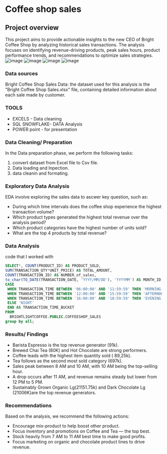 # Coffee shop sales

## Project overview
This project aims to provide actionable insights to the new CEO of Bright Coffee Shop by analyzing historical sales transactions. The analysis focuses on identifying revenue-driving products, peak sales hours, product performance trends, and recommendations to optimize sales strategies.
![image](https://github.com/user-attachments/assets/6dfc2cb6-218b-4254-bd0a-c0e171c8fb6a)
![image](https://github.com/user-attachments/assets/b3f67da8-2568-4858-ab1c-8c6c9eec53c9) 
![image](https://github.com/user-attachments/assets/1f691576-5658-4920-8c79-18f3660dabf2) 
![image](https://github.com/user-attachments/assets/07015f10-9cc3-4b4f-9bd2-456df7c99fb8)







### Data sources
Bright Coffee Shop Sales Data: the dataset used for this analysis is the "Bright Coffee Shop Sales.xlsx" file, containing detailed information about each sale made by customer.

### TOOLS
- EXCELS - Data cleaning
- SQL SNOWFLAKE- DATA Analysis
- POWER point  - for presentation

### Data Cleaning/ Preparation
In the Data preparation phase, we perform the following tasks:
1. convert dataset  from Excel file to Csv file.
2. Data loading and Inpection.
3. data cleanin and formating.
   
### Exploratory Data Analysis
EDA involve exploring the sales data to ascwer key question, such as:

- During which time intervals does the coffee shop experience the highest transaction volume?
- Which product types generated the highest total revenue over the analysis period?
- Which product categories have the highest number of units sold?
- What are the top 4 products by total revenue?

### Data Analysis
code  that I worked with
```sql
SELECT*, COUNT(PRODUCT_ID) AS PRODUCT_SOLD, 
SUM(TRANSACTION_QTY*UNIT_PRICE) AS TOTAL_AMOUNT, 
COUNT(TRANSACTION_ID) AS NUMBER_of_sales,
to_char(TO_DATE(TRANSACTION_DATE, 'YYYY/MM/DD'), 'YYYYMM') AS MONTH_ID,
CASE
 WHEN TRANSACTION_TIME BETWEEN '06:00:00' AND '11:59:59' THEN 'MORNING'
 WHEN TRANSACTION_TIME BETWEEN '12:00:00' AND '15:59:59' THEN 'AFTERNOON'
 WHEN TRANSACTION_TIME BETWEEN '16:00:00' AND '18:59:59' THEN 'EVENING'
 ELSE 'NIGHT'
 END AS TRANSACTION_TIME_BUCKET
FROM
  BRIGHTLIGHTCOFFEE.PUBLIC.COFFEESHOP_SALES
group by all;
```
### Results/ Findings  
- Barista Espresso is the top revenue generator (91k).
- Brewed  Chai Tea (80K) and Hot Chocolate are strong performers.
- Coffee leads with the highest item quantity sold ( 89,25k). 
- Tea follows as the second most sold category (697k).
- Sales peak between 8 AM and 10 AM, with 10 AM being the top-selling hour.
- A drop occurs after 11 AM, and revenue remains steady but lower from 12 PM to 5 PM.
- Sustainably Grown Organic Lg(21151.75k) and Dark Chocolate Lg  (21006K)are the top revenue generators.
### Recommendations
Based on the analysis, we recommend the following actions:
- Encourage mix-product to help boost other product.
- Focus inventory and promotions on Coffee and Tea — the top best.
- Stock heavily from 7 AM to 11 AM  best time to make good profits.
- Focus marketing on organic and chocolate product lines to drive revenue.
  








